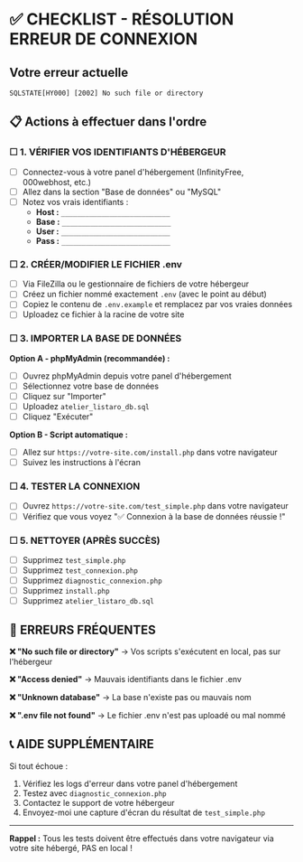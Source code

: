 # ✅ CHECKLIST - RÉSOLUTION ERREUR DE CONNEXION

## Votre erreur actuelle
```
SQLSTATE[HY000] [2002] No such file or directory
```

## 📋 Actions à effectuer dans l'ordre

### ☐ 1. VÉRIFIER VOS IDENTIFIANTS D'HÉBERGEUR

- [ ] Connectez-vous à votre panel d'hébergement (InfinityFree, 000webhost, etc.)
- [ ] Allez dans la section "Base de données" ou "MySQL"
- [ ] Notez vos vrais identifiants :
  - **Host :** `___________________________`
  - **Base :** `___________________________`
  - **User :** `___________________________`
  - **Pass :** `___________________________`

### ☐ 2. CRÉER/MODIFIER LE FICHIER .env

- [ ] Via FileZilla ou le gestionnaire de fichiers de votre hébergeur
- [ ] Créez un fichier nommé exactement `.env` (avec le point au début)
- [ ] Copiez le contenu de `.env.example` et remplacez par vos vraies données
- [ ] Uploadez ce fichier à la racine de votre site

### ☐ 3. IMPORTER LA BASE DE DONNÉES

**Option A - phpMyAdmin (recommandée) :**
- [ ] Ouvrez phpMyAdmin depuis votre panel d'hébergement
- [ ] Sélectionnez votre base de données
- [ ] Cliquez sur "Importer"
- [ ] Uploadez `atelier_listaro_db.sql`
- [ ] Cliquez "Exécuter"

**Option B - Script automatique :**
- [ ] Allez sur `https://votre-site.com/install.php` dans votre navigateur
- [ ] Suivez les instructions à l'écran

### ☐ 4. TESTER LA CONNEXION

- [ ] Ouvrez `https://votre-site.com/test_simple.php` dans votre navigateur
- [ ] Vérifiez que vous voyez "✅ Connexion à la base de données réussie !"

### ☐ 5. NETTOYER (APRÈS SUCCÈS)

- [ ] Supprimez `test_simple.php`
- [ ] Supprimez `test_connexion.php`
- [ ] Supprimez `diagnostic_connexion.php`
- [ ] Supprimez `install.php`
- [ ] Supprimez `atelier_listaro_db.sql`

## 🚨 ERREURS FRÉQUENTES

**❌ "No such file or directory"**
→ Vos scripts s'exécutent en local, pas sur l'hébergeur

**❌ "Access denied"**
→ Mauvais identifiants dans le fichier .env

**❌ "Unknown database"**
→ La base n'existe pas ou mauvais nom

**❌ ".env file not found"**
→ Le fichier .env n'est pas uploadé ou mal nommé

## 📞 AIDE SUPPLÉMENTAIRE

Si tout échoue :
1. Vérifiez les logs d'erreur dans votre panel d'hébergement
2. Testez avec `diagnostic_connexion.php`
3. Contactez le support de votre hébergeur
4. Envoyez-moi une capture d'écran du résultat de `test_simple.php`

---
**Rappel :** Tous les tests doivent être effectués dans votre navigateur via votre site hébergé, PAS en local !
